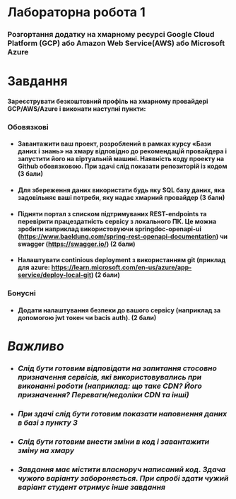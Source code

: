 # **Лабораторна робота 1**
### Розгортання додатку на хмарному ресурсі Google Cloud Platform (GCP) або Amazon Web Service(AWS) або Microsoft Azure

# **Завдання**
#### Зареєструвати безкоштовний профіль на хмарному провайдері GCP/AWS/Azure і виконати наступні пункти:

### **Обовязкові**
- #### Завантажити ваш проект, розроблений в рамках курсу «Бази даних і знань» на хмару відповідно до рекомендацій провайдера і запустити його на віртуальній машині. Наявність коду проекту на Github обовязковою. При здачі слід показати репозиторій із кодом **(3 бали)**
- #### Для збереження даних використати будь яку SQL базу даних, яка задовільняє ваші потреби, яку надає хмарний провайдер **(3 бали)**
- #### Підняти портал з списком підтримуваних REST-endpoints та перевірити працездатність сервісу з локального ПК. Це можна зробити наприклад використовуючи springdoc-openapi-ui (https://www.baeldung.com/spring-rest-openapi-documentation) чи swagger (https://swagger.io/) **(2 бали)**
- #### Налаштувати continious deployment з використанням git (приклад для azure: https://learn.microsoft.com/en-us/azure/app-service/deploy-local-git) **(2 бали)**

### **Бонусні**
- #### Додати налаштування безпеки до вашого сервісу (наприклад за допомогою jwt токен чи bacis auth). **(2 бали)**

# ***Важливо***
- ### ***Слід бути готовим відповідати на запитання стосовно призначення сервісів, які використовувались при виконанні роботи (наприклад: що таке CDN? Його призначення? Переваги/недоліки CDN та інші)***
- ### ***При здачі слід бути готовим показати наповнення даних в базі з пункту 3***
- ### ***Слід бути готовим внести зміни в код і завантажити зміну на хмару***
- ### ***Завдання має містити власноруч написаний код. Здача чужого варіанту забороняється. При спробі здати чужий варіант студент отримує інше завдання***

